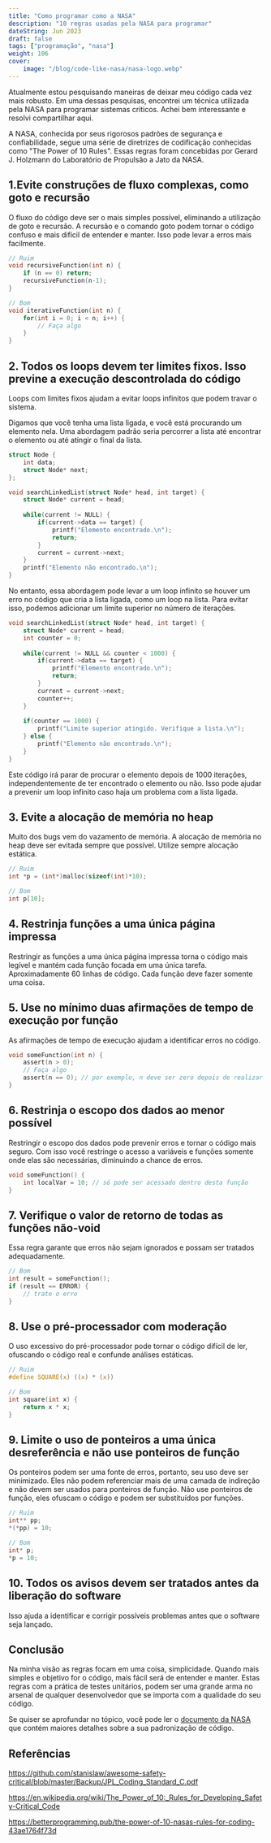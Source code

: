 ```yaml
---
title: "Como programar como a NASA"
description: "10 regras usadas pela NASA para programar"
dateString: Jun 2023
draft: false
tags: ["programação", "nasa"]
weight: 106
cover:
    image: "/blog/code-like-nasa/nasa-logo.webp"
---
```


Atualmente estou pesquisando maneiras de deixar meu código cada vez mais robusto. Em uma dessas pesquisas, encontrei um técnica utilizada pela NASA para programar sistemas criticos. Achei bem interessante e resolvi compartilhar aqui.

A NASA, conhecida por seus rigorosos padrões de segurança e confiabilidade, segue uma série de diretrizes de codificação conhecidas como "The Power of 10 Rules". Essas regras foram concebidas por Gerard J. Holzmann do Laboratório de Propulsão a Jato da NASA.

## 1.Evite construções de fluxo complexas, como goto e recursão
O fluxo do código deve ser o mais simples possível, eliminando a utilização de goto e recursão.
A recursão e o comando goto podem tornar o código confuso e mais difícil de entender e manter. Isso pode levar a erros mais facilmente.

```c
// Ruim
void recursiveFunction(int n) {
    if (n == 0) return;
    recursiveFunction(n-1);
}

// Bom
void iterativeFunction(int n) {
    for(int i = 0; i < n; i++) {
        // Faça algo
    }
}
```

## 2. Todos os loops devem ter limites fixos. Isso previne a execução descontrolada do código
Loops com limites fixos ajudam a evitar loops infinitos que podem travar o sistema.

Digamos que você tenha uma lista ligada, e você está procurando um elemento nela. Uma abordagem padrão seria percorrer a lista até encontrar o elemento ou até atingir o final da lista.

```c
struct Node {
    int data;
    struct Node* next;
};

void searchLinkedList(struct Node* head, int target) {
    struct Node* current = head;
    
    while(current != NULL) {
        if(current->data == target) {
            printf("Elemento encontrado.\n");
            return;
        }
        current = current->next;
    }
    printf("Elemento não encontrado.\n");
}
```

No entanto, essa abordagem pode levar a um loop infinito se houver um erro no código que cria a lista ligada, como um loop na lista. Para evitar isso, podemos adicionar um limite superior no número de iterações.

```c
void searchLinkedList(struct Node* head, int target) {
    struct Node* current = head;
    int counter = 0;
    
    while(current != NULL && counter < 1000) {
        if(current->data == target) {
            printf("Elemento encontrado.\n");
            return;
        }
        current = current->next;
        counter++;
    }
    
    if(counter == 1000) {
        printf("Limite superior atingido. Verifique a lista.\n");
    } else {
        printf("Elemento não encontrado.\n");
    }
}
```

Este código irá parar de procurar o elemento depois de 1000 iterações, independentemente de ter encontrado o elemento ou não. Isso pode ajudar a prevenir um loop infinito caso haja um problema com a lista ligada.


## 3. Evite a alocação de memória no heap
Muito dos bugs vem do vazamento de memória. A alocação de memória no heap deve ser evitada sempre que possível. Utilize sempre alocação estática.

```c
// Ruim
int *p = (int*)malloc(sizeof(int)*10);

// Bom
int p[10];
```


## 4. Restrinja funções a uma única página impressa
Restringir as funções a uma única página impressa torna o código mais legível e mantém cada função focada em uma única tarefa. Aproximadamente 60 linhas de código.
Cada função deve fazer somente uma coisa.

## 5. Use no mínimo duas afirmações de tempo de execução por função
As afirmações de tempo de execução ajudam a identificar erros no código.

```c
void someFunction(int n) {
    assert(n > 0);
    // Faça algo
    assert(n == 0); // por exemplo, n deve ser zero depois de realizar a operação
}
```

## 6. Restrinja o escopo dos dados ao menor possível
Restringir o escopo dos dados pode prevenir erros e tornar o código mais seguro. Com isso você restringe o acesso a variáveis e funções somente onde elas são necessárias, diminuindo a chance de erros.

```c
void someFunction() {
    int localVar = 10; // só pode ser acessado dentro desta função
}
```

## 7. Verifique o valor de retorno de todas as funções não-void
Essa regra garante que erros não sejam ignorados e possam ser tratados adequadamente.

```c
// Bom
int result = someFunction();
if (result == ERROR) {
    // trate o erro
}
```

## 8. Use o pré-processador com moderação
O uso excessivo do pré-processador pode tornar o código difícil de ler, ofuscando o código real e confunde análises estáticas.

```c
// Ruim
#define SQUARE(x) ((x) * (x))

// Bom
int square(int x) {
    return x * x;
}
```

## 9. Limite o uso de ponteiros a uma única desreferência e não use ponteiros de função
Os ponteiros podem ser uma fonte de erros, portanto, seu uso deve ser minimizado. Eles não podem referenciar mais de uma camada de indireção e não devem ser usados para ponteiros de função.
Não use ponteiros de função, eles ofuscam o código e podem ser substituídos por funções.

```c
// Ruim
int** pp;
*(*pp) = 10;

// Bom
int* p;
*p = 10;
```

## 10. Todos os avisos devem ser tratados antes da liberação do software
Isso ajuda a identificar e corrigir possíveis problemas antes que o software seja lançado.

## Conclusão

Na minha visão as regras focam em uma coisa, simplicidade. Quando mais simples e objetivo for o código, mais fácil será de entender e manter. Estas regras com a prática de testes unitários, podem ser uma grande arma no arsenal de qualquer desenvolvedor que se importa com a qualidade do seu código.

Se quiser se aprofundar no tópico, você pode ler o [documento da NASA](https://github.com/stanislaw/awesome-safety-critical/blob/master/Backup/JPL_Coding_Standard_C.pdf) que contém maiores detalhes sobre a sua padronização de código.

## Referências
https://github.com/stanislaw/awesome-safety-critical/blob/master/Backup/JPL_Coding_Standard_C.pdf

https://en.wikipedia.org/wiki/The_Power_of_10:_Rules_for_Developing_Safety-Critical_Code

https://betterprogramming.pub/the-power-of-10-nasas-rules-for-coding-43ae1764f73d